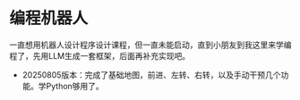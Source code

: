 # 编程机器人

一直想用机器人设计程序设计课程，但一直未能启动，直到小朋友到我这里来学编程了，先用LLM生成一套框架，后面再补充实现吧。

- 20250805版本：完成了基础地图，前进、左转、右转，以及手动干预几个功能。学Python够用了。
